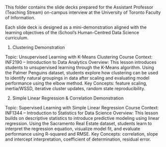 This folder contains the slide decks prepared for the Assistant Professor (Teaching Stream) on-campus interview at the University of Toronto Faculty of Information.

Each slide deck is designed as a mini-demonstration aligned with the learning objectives of the iSchool’s Human-Centred Data Science curriculum.


1. Clustering Demonstration

Topic: Unsupervised Learning with K-Means Clustering
Course Context: INF2190 – Introduction to Data Analytics
Overview:
This lesson introduces students to unsupervised learning through the K-Means algorithm.
Using the Palmer Penguins dataset, students explore how clustering can be used to identify natural groupings in  data after scaling and evaluating model performance using the elbow method.
Key Concepts: feature scaling, inertia/WSSD, iterative cluster updates, random state reproducibility.

2. Simple Linear Regression & Correlation Demonstration

Topic: Supervised Learning with Simple Linear Regression
Course Context: INF1344 – Introduction to Statistics for Data Science
Overview:
This lesson builds on descriptive statistics to introduce predictive modeling using linear regression.
Using the Sacramento Real Estate dataset, students learn to interpret the regression equation, visualize model fit, and evaluate performance using R-squared and RMSE.
Key Concepts: correlation, slope and intercept interpretation, coefficient of determination, residual error.
